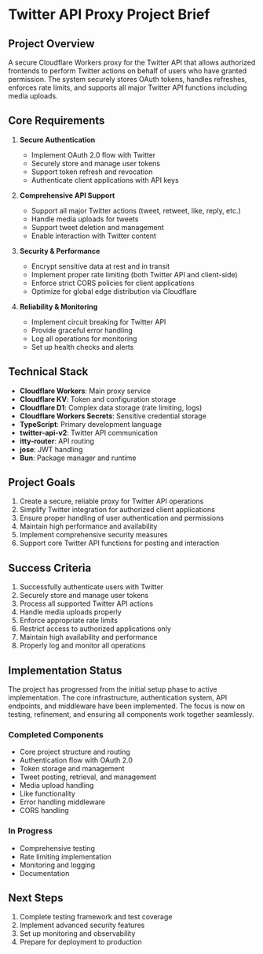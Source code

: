 # Twitter API Proxy Project Brief

## Project Overview
A secure Cloudflare Workers proxy for the Twitter API that allows authorized frontends to perform Twitter actions on behalf of users who have granted permission. The system securely stores OAuth tokens, handles refreshes, enforces rate limits, and supports all major Twitter API functions including media uploads.

## Core Requirements

1. **Secure Authentication**
   - Implement OAuth 2.0 flow with Twitter
   - Securely store and manage user tokens
   - Support token refresh and revocation
   - Authenticate client applications with API keys

2. **Comprehensive API Support**
   - Support all major Twitter actions (tweet, retweet, like, reply, etc.)
   - Handle media uploads for tweets
   - Support tweet deletion and management
   - Enable interaction with Twitter content

3. **Security & Performance**
   - Encrypt sensitive data at rest and in transit
   - Implement proper rate limiting (both Twitter API and client-side)
   - Enforce strict CORS policies for client applications
   - Optimize for global edge distribution via Cloudflare

4. **Reliability & Monitoring**
   - Implement circuit breaking for Twitter API
   - Provide graceful error handling
   - Log all operations for monitoring
   - Set up health checks and alerts

## Technical Stack

- **Cloudflare Workers**: Main proxy service
- **Cloudflare KV**: Token and configuration storage
- **Cloudflare D1**: Complex data storage (rate limiting, logs)
- **Cloudflare Workers Secrets**: Sensitive credential storage
- **TypeScript**: Primary development language
- **twitter-api-v2**: Twitter API communication
- **itty-router**: API routing
- **jose**: JWT handling
- **Bun**: Package manager and runtime

## Project Goals

1. Create a secure, reliable proxy for Twitter API operations
2. Simplify Twitter integration for authorized client applications
3. Ensure proper handling of user authentication and permissions
4. Maintain high performance and availability
5. Implement comprehensive security measures
6. Support core Twitter API functions for posting and interaction

## Success Criteria

1. Successfully authenticate users with Twitter
2. Securely store and manage user tokens
3. Process all supported Twitter API actions
4. Handle media uploads properly
5. Enforce appropriate rate limits
6. Restrict access to authorized applications only
7. Maintain high availability and performance
8. Properly log and monitor all operations

## Implementation Status

The project has progressed from the initial setup phase to active implementation. The core infrastructure, authentication system, API endpoints, and middleware have been implemented. The focus is now on testing, refinement, and ensuring all components work together seamlessly.

### Completed Components

- Core project structure and routing
- Authentication flow with OAuth 2.0
- Token storage and management
- Tweet posting, retrieval, and management
- Media upload handling
- Like functionality
- Error handling middleware
- CORS handling

### In Progress

- Comprehensive testing
- Rate limiting implementation
- Monitoring and logging
- Documentation

## Next Steps

1. Complete testing framework and test coverage
2. Implement advanced security features
3. Set up monitoring and observability
4. Prepare for deployment to production
